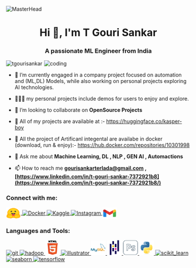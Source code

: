 ![MasterHead](https://www.devteam.space/wp-content/uploads/2019/08/AI-Development-lifecycle.jpg)
<h1 align="center">Hi 👋, I'm T Gouri Sankar</h1>
<h3 align="center">A passionate ML Engineer from India</h3>
<img align="right" alt="coding" width="400" src="https://c.tenor.com/BqbIhT4Mb7cAAAAd/programmer-rounded-edges.gif"
<p align="left"> <img src="https://komarev.com/ghpvc/?username=tgourisankar&label=Profile%20views&color=0e75b6&style=flat" alt="tgourisankar" /> </p>

- 🔭 I’m currently engaged in a company project focused on automation and (ML,DL) Models, while also working on personal projects exploring AI technologies.

- 👨🏻‍💻 my personal projects include demos for users to enjoy and explore.

- 👯 I’m looking to collaborate on **OpenSource Projects**

- 🤗 All of my projects are available at :- https://huggingface.co/kasper-boy

- 🐋 All the project of Artificanl integental are availabe in docker (download, run & enjoy):- https://hub.docker.com/repositories/10301998

- 💬 Ask me about **Machine Learning, DL , NLP , GEN AI , Automactions**

- 📫 How to reach me **gourisankarterlada@gmail.com , [https://www.linkedin.com/in/t-gouri-sankar-7372921b8](https://www.linkedin.com/in/t-gouri-sankar-7372921b8/)**

<h3 align="left">Connect with me:</h3>
<p align="left">
  <a href="https://huggingface.co/kasper-boy" target="_blank">
    <img align="center" src="https://raw.githubusercontent.com/rahuldkjain/github-profile-readme-generator/master/src/images/icons/Social/huggingface.svg" alt="HuggingFace" height="30" width="40" />
  </a>
  <a href="https://hub.docker.com/u/10301998" target="_blank">
    <img align="center" src="https://raw.githubusercontent.com/rahuldkjain/github-profile-readme-generator/master/src/images/icons/Social/docker.svg" alt="Docker" height="30" width="40" />
  </a>
  <a href="https://kaggle.com/tgourisankar" target="_blank">
    <img align="center" src="https://raw.githubusercontent.com/rahuldkjain/github-profile-readme-generator/master/src/images/icons/Social/kaggle.svg" alt="Kaggle" height="30" width="40" />
  </a>
  <a href="https://instagram.com/_b_o_n_f_i_r_e_" target="_blank">
    <img align="center" src="https://raw.githubusercontent.com/rahuldkjain/github-profile-readme-generator/master/src/images/icons/Social/instagram.svg" alt="Instagram" height="30" width="40" />
  </a>
  <a href="mailto:gourisankarterlada@gmail.com" target="_blank">
    <img align="center" src="https://raw.githubusercontent.com/rahuldkjain/github-profile-readme-generator/master/src/images/icons/Social/gmail.svg" alt="Gmail" height="30" width="40" />
  </a>
</p>



<h3 align="left">Languages and Tools:</h3>
<p align="left"> <a href="https://git-scm.com/" target="_blank" rel="noreferrer"> <img src="https://www.vectorlogo.zone/logos/git-scm/git-scm-icon.svg" alt="git" width="40" height="40"/> </a> <a href="https://hadoop.apache.org/" target="_blank" rel="noreferrer"> <img src="https://www.vectorlogo.zone/logos/apache_hadoop/apache_hadoop-icon.svg" alt="hadoop" width="40" height="40"/> </a> <a href="https://www.w3.org/html/" target="_blank" rel="noreferrer"> <img src="https://raw.githubusercontent.com/devicons/devicon/master/icons/html5/html5-original-wordmark.svg" alt="html5" width="40" height="40"/> </a> <a href="https://www.adobe.com/in/products/illustrator.html" target="_blank" rel="noreferrer"> <img src="https://www.vectorlogo.zone/logos/adobe_illustrator/adobe_illustrator-icon.svg" alt="illustrator" width="40" height="40"/> </a> <a href="https://www.mysql.com/" target="_blank" rel="noreferrer"> <img src="https://raw.githubusercontent.com/devicons/devicon/master/icons/mysql/mysql-original-wordmark.svg" alt="mysql" width="40" height="40"/> </a> <a href="https://pandas.pydata.org/" target="_blank" rel="noreferrer"> <img src="https://raw.githubusercontent.com/devicons/devicon/2ae2a900d2f041da66e950e4d48052658d850630/icons/pandas/pandas-original.svg" alt="pandas" width="40" height="40"/> </a> <a href="https://www.photoshop.com/en" target="_blank" rel="noreferrer"> <img src="https://raw.githubusercontent.com/devicons/devicon/master/icons/photoshop/photoshop-line.svg" alt="photoshop" width="40" height="40"/> </a> <a href="https://www.python.org" target="_blank" rel="noreferrer"> <img src="https://raw.githubusercontent.com/devicons/devicon/master/icons/python/python-original.svg" alt="python" width="40" height="40"/> </a> <a href="https://scikit-learn.org/" target="_blank" rel="noreferrer"> <img src="https://upload.wikimedia.org/wikipedia/commons/0/05/Scikit_learn_logo_small.svg" alt="scikit_learn" width="40" height="40"/> </a> <a href="https://seaborn.pydata.org/" target="_blank" rel="noreferrer"> <img src="https://seaborn.pydata.org/_images/logo-mark-lightbg.svg" alt="seaborn" width="40" height="40"/> </a> <a href="https://www.tensorflow.org" target="_blank" rel="noreferrer"> <img src="https://www.vectorlogo.zone/logos/tensorflow/tensorflow-icon.svg" alt="tensorflow" width="40" height="40"/> </a> </p>
